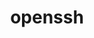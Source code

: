 ---
title: "openssh"
layout: cache
categories: [package, develop-2023-11-05]
meta: {"versions": ["9.5p1"], "compilers": ["apple-clang@=15.0.0", "cce@=15.0.1", "gcc@=11.1.0", "gcc@=11.3.0", "gcc@=11.4.0", "gcc@=12.3.0", "gcc@=7.3.1", "gcc@=7.5.0", "gcc@=9.4.0"], "oss": ["amzn2", "rhel8", "ubuntu18.04", "ubuntu20.04", "ubuntu22.04", "ventura"], "platforms": ["darwin", "linux"], "targets": ["aarch64", "neoverse_n1", "neoverse_v1", "ppc64le", "x86_64_v3", "zen4"], "stacks": ["aws-isc", "aws-isc-aarch64", "data-vis-sdk", "e4s", "e4s-cray-rhel", "e4s-neoverse_v1", "e4s-oneapi", "e4s-power", "e4s-rocm-external", "ml-darwin-aarch64-mps", "ml-linux-x86_64-cpu", "ml-linux-x86_64-cuda", "ml-linux-x86_64-rocm", "radiuss", "radiuss-aws", "radiuss-aws-aarch64", "root", "tutorial"], "num_specs": 17, "num_specs_by_stack": {"ml-darwin-aarch64-mps": 1, "root": 17, "radiuss-aws-aarch64": 2, "aws-isc-aarch64": 2, "radiuss-aws": 1, "aws-isc": 1, "e4s-cray-rhel": 1, "radiuss": 1, "e4s-neoverse_v1": 1, "e4s-power": 1, "data-vis-sdk": 1, "e4s-rocm-external": 1, "e4s": 1, "e4s-oneapi": 1, "ml-linux-x86_64-rocm": 1, "ml-linux-x86_64-cpu": 1, "ml-linux-x86_64-cuda": 1, "tutorial": 2}}
spec_details: [{"hash": "ctphfgpfreewkcqrfb6ezbfveurert3b", "compiler": "apple-clang@=15.0.0", "versions": ["9.5p1"], "os": "ventura", "platform": "darwin", "target": "aarch64", "variants": ["build_system=autotools", "+gssapi", "patches=3505c58,d886b98"], "stacks": ["ml-darwin-aarch64-mps", "root"], "size": "-", "tarball": "https://binaries.spack.io/releases/develop-2023-11-05/build_cache/darwin-ventura-aarch64/apple-clang-15.0.0/openssh-9.5p1/darwin-ventura-aarch64-apple-clang-15.0.0-openssh-9.5p1-ctphfgpfreewkcqrfb6ezbfveurert3b.spack"}, {"hash": "jh2wz3b2dda2snday3cm3eftuaolkyvp", "compiler": "gcc@=7.3.1", "versions": ["9.5p1"], "os": "amzn2", "platform": "linux", "target": "aarch64", "variants": ["build_system=autotools", "+gssapi"], "stacks": ["root", "radiuss-aws-aarch64"], "size": "-", "tarball": "https://binaries.spack.io/releases/develop-2023-11-05/build_cache/linux-amzn2-aarch64/gcc-7.3.1/openssh-9.5p1/linux-amzn2-aarch64-gcc-7.3.1-openssh-9.5p1-jh2wz3b2dda2snday3cm3eftuaolkyvp.spack"}, {"hash": "kkqbrybp5a62ykmkwmfdajq7tqplx3yj", "compiler": "gcc@=7.3.1", "versions": ["9.5p1"], "os": "amzn2", "platform": "linux", "target": "aarch64", "variants": ["build_system=autotools", "+gssapi"], "stacks": ["aws-isc-aarch64", "root"], "size": "-", "tarball": "https://binaries.spack.io/releases/develop-2023-11-05/build_cache/linux-amzn2-aarch64/gcc-7.3.1/openssh-9.5p1/linux-amzn2-aarch64-gcc-7.3.1-openssh-9.5p1-kkqbrybp5a62ykmkwmfdajq7tqplx3yj.spack"}, {"hash": "lkwi4icqrfyyu7c4uyepedonq6llufmc", "compiler": "gcc@=7.3.1", "versions": ["9.5p1"], "os": "amzn2", "platform": "linux", "target": "neoverse_n1", "variants": ["build_system=autotools", "+gssapi"], "stacks": ["aws-isc-aarch64", "root"], "size": "-", "tarball": "https://binaries.spack.io/releases/develop-2023-11-05/build_cache/linux-amzn2-neoverse_n1/gcc-7.3.1/openssh-9.5p1/linux-amzn2-neoverse_n1-gcc-7.3.1-openssh-9.5p1-lkwi4icqrfyyu7c4uyepedonq6llufmc.spack"}, {"hash": "lp3jjx73amsgbbedsfs5uubq7kad4vcb", "compiler": "gcc@=7.3.1", "versions": ["9.5p1"], "os": "amzn2", "platform": "linux", "target": "neoverse_n1", "variants": ["build_system=autotools", "+gssapi"], "stacks": ["root", "radiuss-aws-aarch64"], "size": "-", "tarball": "https://binaries.spack.io/releases/develop-2023-11-05/build_cache/linux-amzn2-neoverse_n1/gcc-7.3.1/openssh-9.5p1/linux-amzn2-neoverse_n1-gcc-7.3.1-openssh-9.5p1-lp3jjx73amsgbbedsfs5uubq7kad4vcb.spack"}, {"hash": "s7324gr25q3yk74vh3ytf5t2k2e3delc", "compiler": "gcc@=7.3.1", "versions": ["9.5p1"], "os": "amzn2", "platform": "linux", "target": "x86_64_v3", "variants": ["build_system=autotools", "+gssapi"], "stacks": ["radiuss-aws", "root"], "size": "-", "tarball": "https://binaries.spack.io/releases/develop-2023-11-05/build_cache/linux-amzn2-x86_64_v3/gcc-7.3.1/openssh-9.5p1/linux-amzn2-x86_64_v3-gcc-7.3.1-openssh-9.5p1-s7324gr25q3yk74vh3ytf5t2k2e3delc.spack"}, {"hash": "ehakla7td35giwy5uhum3phc2zswvjui", "compiler": "gcc@=7.3.1", "versions": ["9.5p1"], "os": "amzn2", "platform": "linux", "target": "x86_64_v3", "variants": ["build_system=autotools", "+gssapi"], "stacks": ["root", "aws-isc"], "size": "-", "tarball": "https://binaries.spack.io/releases/develop-2023-11-05/build_cache/linux-amzn2-x86_64_v3/gcc-7.3.1/openssh-9.5p1/linux-amzn2-x86_64_v3-gcc-7.3.1-openssh-9.5p1-ehakla7td35giwy5uhum3phc2zswvjui.spack"}, {"hash": "rvue52dpnzligm2m5jk3ikkgzjv73tij", "compiler": "cce@=15.0.1", "versions": ["9.5p1"], "os": "rhel8", "platform": "linux", "target": "zen4", "variants": ["build_system=autotools", "+gssapi"], "stacks": ["e4s-cray-rhel", "root"], "size": "-", "tarball": "https://binaries.spack.io/releases/develop-2023-11-05/build_cache/linux-rhel8-zen4/cce-15.0.1/openssh-9.5p1/linux-rhel8-zen4-cce-15.0.1-openssh-9.5p1-rvue52dpnzligm2m5jk3ikkgzjv73tij.spack"}, {"hash": "djruid5h3ap6rt3mt7zizntkjdekrgzk", "compiler": "gcc@=7.5.0", "versions": ["9.5p1"], "os": "ubuntu18.04", "platform": "linux", "target": "x86_64_v3", "variants": ["build_system=autotools", "+gssapi"], "stacks": ["radiuss", "root"], "size": "-", "tarball": "https://binaries.spack.io/releases/develop-2023-11-05/build_cache/linux-ubuntu18.04-x86_64_v3/gcc-7.5.0/openssh-9.5p1/linux-ubuntu18.04-x86_64_v3-gcc-7.5.0-openssh-9.5p1-djruid5h3ap6rt3mt7zizntkjdekrgzk.spack"}, {"hash": "77f3csb2obsskf3pmqzvechoskfcvofu", "compiler": "gcc@=11.4.0", "versions": ["9.5p1"], "os": "ubuntu20.04", "platform": "linux", "target": "neoverse_v1", "variants": ["build_system=autotools", "+gssapi"], "stacks": ["e4s-neoverse_v1", "root"], "size": "-", "tarball": "https://binaries.spack.io/releases/develop-2023-11-05/build_cache/linux-ubuntu20.04-neoverse_v1/gcc-11.4.0/openssh-9.5p1/linux-ubuntu20.04-neoverse_v1-gcc-11.4.0-openssh-9.5p1-77f3csb2obsskf3pmqzvechoskfcvofu.spack"}, {"hash": "vv7qev5zts5sff6lyrummh23nomvosot", "compiler": "gcc@=9.4.0", "versions": ["9.5p1"], "os": "ubuntu20.04", "platform": "linux", "target": "ppc64le", "variants": ["build_system=autotools", "+gssapi"], "stacks": ["e4s-power", "root"], "size": "-", "tarball": "https://binaries.spack.io/releases/develop-2023-11-05/build_cache/linux-ubuntu20.04-ppc64le/gcc-9.4.0/openssh-9.5p1/linux-ubuntu20.04-ppc64le-gcc-9.4.0-openssh-9.5p1-vv7qev5zts5sff6lyrummh23nomvosot.spack"}, {"hash": "4muexhgi5edbxhu7ss5ketthxaknwlb4", "compiler": "gcc@=11.1.0", "versions": ["9.5p1"], "os": "ubuntu20.04", "platform": "linux", "target": "x86_64_v3", "variants": ["build_system=autotools", "+gssapi"], "stacks": ["data-vis-sdk", "root"], "size": "-", "tarball": "https://binaries.spack.io/releases/develop-2023-11-05/build_cache/linux-ubuntu20.04-x86_64_v3/gcc-11.1.0/openssh-9.5p1/linux-ubuntu20.04-x86_64_v3-gcc-11.1.0-openssh-9.5p1-4muexhgi5edbxhu7ss5ketthxaknwlb4.spack"}, {"hash": "2zempmdp3xokhy4w7aijbwi3pc2xzu2u", "compiler": "gcc@=11.4.0", "versions": ["9.5p1"], "os": "ubuntu20.04", "platform": "linux", "target": "x86_64_v3", "variants": ["build_system=autotools", "+gssapi"], "stacks": ["e4s-rocm-external", "e4s", "root"], "size": "-", "tarball": "https://binaries.spack.io/releases/develop-2023-11-05/build_cache/linux-ubuntu20.04-x86_64_v3/gcc-11.4.0/openssh-9.5p1/linux-ubuntu20.04-x86_64_v3-gcc-11.4.0-openssh-9.5p1-2zempmdp3xokhy4w7aijbwi3pc2xzu2u.spack"}, {"hash": "ptiors6e2njvwmlgojwr3t5l2lis65ov", "compiler": "gcc@=11.4.0", "versions": ["9.5p1"], "os": "ubuntu20.04", "platform": "linux", "target": "x86_64_v3", "variants": ["build_system=autotools", "+gssapi"], "stacks": ["e4s-oneapi", "root"], "size": "-", "tarball": "https://binaries.spack.io/releases/develop-2023-11-05/build_cache/linux-ubuntu20.04-x86_64_v3/gcc-11.4.0/openssh-9.5p1/linux-ubuntu20.04-x86_64_v3-gcc-11.4.0-openssh-9.5p1-ptiors6e2njvwmlgojwr3t5l2lis65ov.spack"}, {"hash": "7mez2fuqqx6rx2b3jx2jiyjyehi6pujx", "compiler": "gcc@=11.3.0", "versions": ["9.5p1"], "os": "ubuntu22.04", "platform": "linux", "target": "x86_64_v3", "variants": ["build_system=autotools", "+gssapi"], "stacks": ["ml-linux-x86_64-rocm", "ml-linux-x86_64-cpu", "root", "ml-linux-x86_64-cuda"], "size": "-", "tarball": "https://binaries.spack.io/releases/develop-2023-11-05/build_cache/linux-ubuntu22.04-x86_64_v3/gcc-11.3.0/openssh-9.5p1/linux-ubuntu22.04-x86_64_v3-gcc-11.3.0-openssh-9.5p1-7mez2fuqqx6rx2b3jx2jiyjyehi6pujx.spack"}, {"hash": "zjwxy3znkrc3yslkm3eoyewet5bxacjc", "compiler": "gcc@=11.4.0", "versions": ["9.5p1"], "os": "ubuntu22.04", "platform": "linux", "target": "x86_64_v3", "variants": ["build_system=autotools", "+gssapi"], "stacks": ["tutorial", "root"], "size": "-", "tarball": "https://binaries.spack.io/releases/develop-2023-11-05/build_cache/linux-ubuntu22.04-x86_64_v3/gcc-11.4.0/openssh-9.5p1/linux-ubuntu22.04-x86_64_v3-gcc-11.4.0-openssh-9.5p1-zjwxy3znkrc3yslkm3eoyewet5bxacjc.spack"}, {"hash": "6ksmdje7xd7dw5iu6prxjwokxrvnyuyp", "compiler": "gcc@=12.3.0", "versions": ["9.5p1"], "os": "ubuntu22.04", "platform": "linux", "target": "x86_64_v3", "variants": ["build_system=autotools", "+gssapi"], "stacks": ["tutorial", "root"], "size": "-", "tarball": "https://binaries.spack.io/releases/develop-2023-11-05/build_cache/linux-ubuntu22.04-x86_64_v3/gcc-12.3.0/openssh-9.5p1/linux-ubuntu22.04-x86_64_v3-gcc-12.3.0-openssh-9.5p1-6ksmdje7xd7dw5iu6prxjwokxrvnyuyp.spack"}]
---